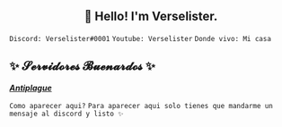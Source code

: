 <h2 align="center">👋 Hello! I'm  Verselister.</h2>

`Discord: Verselister#0001`
`Youtube: Verselister`
`Donde vivo: Mi casa`

## ✨ 𝓢𝓮𝓻𝓿𝓲𝓭𝓸𝓻𝓮𝓼 𝓑𝓾𝓮𝓷𝓪𝓻𝓭𝓸𝓼 ✨

_[**Antiplague**](https://discord.gg/qhntadHBvY)_

`Como aparecer aqui?` `Para aparecer aqui solo tienes que mandarme un mensaje al discord y listo ✨ `
